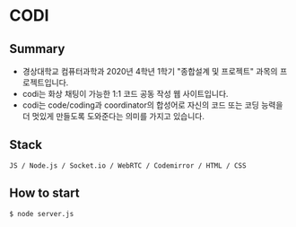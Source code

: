 # CODI
## Summary
- 경상대학교 컴퓨터과학과 2020년 4학년 1학기 "종합설계 및 프로젝트" 과목의 프로젝트입니다.
- codi는 화상 채팅이 가능한 1:1 코드 공동 작성 웹 사이트입니다.
- codi는 code/coding과 coordinator의 합성어로 자신의 코드 또는 코딩 능력을 더 멋있게 만들도록 도와준다는 의미를 가지고 있습니다.

## Stack
```
JS / Node.js / Socket.io / WebRTC / Codemirror / HTML / CSS
```

## How to start
```
$ node server.js
```

